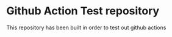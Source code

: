 # Github Action Test repository

This repository has been built in order to test out github actions
